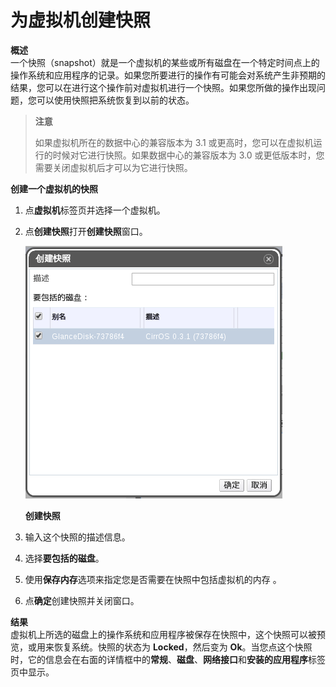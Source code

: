 # 为虚拟机创建快照

**概述**<br/>
一个快照（snapshot）就是一个虚拟机的某些或所有磁盘在一个特定时间点上的操作系统和应用程序的记录。如果您所要进行的操作有可能会对系统产生非预期的结果，您可以在进行这个操作前对虚拟机进行一个快照。如果您所做的操作出现问题，您可以使用快照把系统恢复到以前的状态。


> **注意**
>
> 如果虚拟机所在的数据中心的兼容版本为 3.1 或更高时，您可以在虚拟机运行的时候对它进行快照。如果数据中心的兼容版本为 3.0 或更低版本时，您需要关闭虚拟机后才可以为它进行快照。


**创建一个虚拟机的快照**

1. 点**虚拟机**标签页并选择一个虚拟机。

2. 点**创建快照**打开**创建快照**窗口。

   ![创建快照](../../images/vm_create_snapshot.png)

   **创建快照**

3. 输入这个快照的描述信息。

4. 选择**要包括的磁盘**。

5. 使用**保存内存**选项来指定您是否需要在快照中包括虚拟机的内存 。

6. 点**确定**创建快照并关闭窗口。


**结果**<br/>
虚拟机上所选的磁盘上的操作系统和应用程序被保存在快照中，这个快照可以被预览，或用来恢复系统。快照的状态为 **Locked**，然后变为 **Ok**。当您点这个快照时，它的信息会在右面的详情框中的**常规**、**磁盘**、**网络接口**和**安装的应用程序**标签页中显示。

